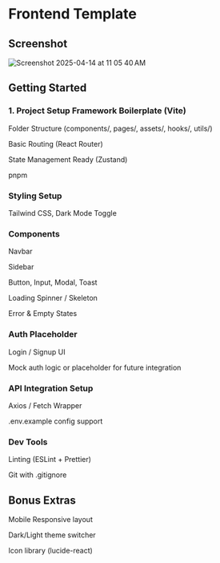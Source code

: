 # Frontend Template

## Screenshot
![Screenshot 2025-04-14 at 11 05 40 AM](https://github.com/user-attachments/assets/5089d241-c7b1-4c92-b879-6f0c7e55a85f)

## Getting Started

### 1. Project Setup Framework Boilerplate (Vite)

Folder Structure (components/, pages/, assets/, hooks/, utils/)

Basic Routing (React Router)

State Management Ready (Zustand)

pnpm

### Styling Setup
Tailwind CSS, Dark Mode Toggle

### Components
Navbar

Sidebar

Button, Input, Modal, Toast

Loading Spinner / Skeleton

Error & Empty States

### Auth Placeholder
Login / Signup UI

Mock auth logic or placeholder for future integration

### API Integration Setup
Axios / Fetch Wrapper

.env.example config support

### Dev Tools
Linting (ESLint + Prettier)

Git with .gitignore

## Bonus Extras
Mobile Responsive layout

Dark/Light theme switcher

Icon library (lucide-react)
